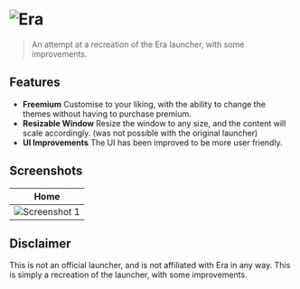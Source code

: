 # ![Era](https://github.com/ectrc/era/assets/13946988/11c733fc-a308-4b78-bf62-c2a2c79e1226)

> An attempt at a recreation of the Era launcher, with some improvements.

## Features

- **Freemium** Customise to your liking, with the ability to change the themes without having to purchase premium.
- **Resizable Window** Resize the window to any size, and the content will scale accordingly. (was not possible with the original launcher)
- **UI Improvements** The UI has been improved to be more user friendly.

## Screenshots

| Home                                                                                               |
| -------------------------------------------------------------------------------------------------- |
| ![Screenshot 1](https://github.com/ectrc/era/assets/13946988/a229a897-2fec-4fc9-abf9-5939a5922882) |

## Disclaimer

This is not an official launcher, and is not affiliated with Era in any way. This is simply a recreation of the launcher, with some improvements.
